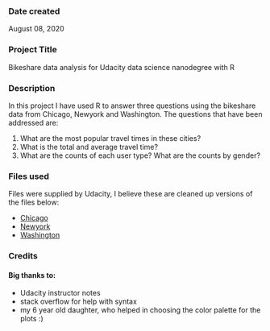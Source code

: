 ### Date created
August 08, 2020

### Project Title
Bikeshare data analysis for Udacity data science nanodegree with R

### Description
In this project I have used R to answer three questions using the bikeshare data from Chicago, Newyork and Washington. The questions that have been addressed are:
1. What are the most popular travel times in these cities?
2. What is the total and average travel time?
3. What are the counts of each user type? What are the counts by gender?

### Files used
Files were supplied by Udacity, I believe these are cleaned up versions of the files below:
* [Chicago](https://www.divvybikes.com/system-data)
* [Newyork](https://www.citibikenyc.com/system-data)
* [Washington](https://www.capitalbikeshare.com/system-data)

### Credits
#### Big thanks to: ####
* Udacity instructor notes
* stack overflow for help with syntax
* my 6 year old daughter, who helped in choosing the color palette for the plots :)
